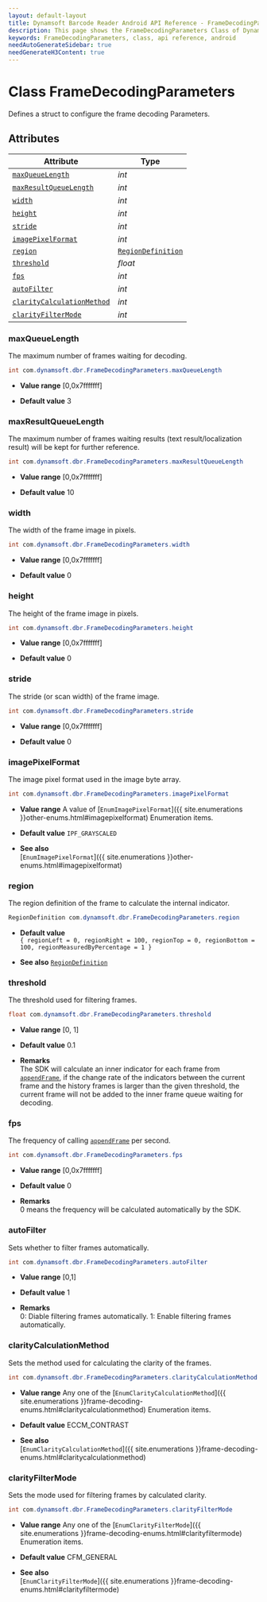 ```yaml
---
layout: default-layout
title: Dynamsoft Barcode Reader Android API Reference - FrameDecodingParameters Class
description: This page shows the FrameDecodingParameters Class of Dynamsoft Barcode Reader for Android SDK.
keywords: FrameDecodingParameters, class, api reference, android
needAutoGenerateSidebar: true
needGenerateH3Content: true
---
```



# Class FrameDecodingParameters

Defines a struct to configure the frame decoding Parameters.  

## Attributes

| Attribute | Type |
|---------- | ---- |
| [`maxQueueLength`](#maxqueuelength) | *int* |
| [`maxResultQueueLength`](#maxresultqueuelength) | *int* |
| [`width`](#width) | *int* |
| [`height`](#height) | *int* |
| [`stride`](#stride) | *int* |
| [`imagePixelFormat`](#imagepixelformat) | *int* |
| [`region`](#region) | [`RegionDefinition`](RegionDefinition.md) |
| [`threshold`](#threshold) | *float* |
| [`fps`](#fps) | *int* |
| [`autoFilter`](#autofilter) | *int* |
| [`clarityCalculationMethod`](#claritycalculationmethod) | *int* |
| [`clarityFilterMode`](#clarityfiltermode) | *int* |

### maxQueueLength

The maximum number of frames waiting for decoding.

```java
int com.dynamsoft.dbr.FrameDecodingParameters.maxQueueLength
```

- **Value range**
    [0,0x7fffffff]

- **Default value**
    3

### maxResultQueueLength

The maximum number of frames waiting results (text result/localization result) will be kept for further reference.  

```java
int com.dynamsoft.dbr.FrameDecodingParameters.maxResultQueueLength
```

- **Value range**
    [0,0x7fffffff]

- **Default value**
    10  

### width

The width of the frame image in pixels.

```java
int com.dynamsoft.dbr.FrameDecodingParameters.width
```

- **Value range**
    [0,0x7fffffff]

- **Default value**
    0  

### height

The height of the frame image in pixels.

```java
int com.dynamsoft.dbr.FrameDecodingParameters.height
```

- **Value range**
    [0,0x7fffffff]

- **Default value**
    0  

### stride

The stride (or scan width) of the frame image.

```java
int com.dynamsoft.dbr.FrameDecodingParameters.stride
```

- **Value range**
    [0,0x7fffffff]

- **Default value**
    0

### imagePixelFormat

The image pixel format used in the image byte array.

```java
int com.dynamsoft.dbr.FrameDecodingParameters.imagePixelFormat
```

- **Value range**
    A value of [`EnumImagePixelFormat`]({{ site.enumerations }}other-enums.html#imagepixelformat) Enumeration items.

- **Default value**
    `IPF_GRAYSCALED`

- **See also**  
    [`EnumImagePixelFormat`]({{ site.enumerations }}other-enums.html#imagepixelformat)

### region

The region definition of the frame to calculate the internal indicator.  

```java
RegionDefinition com.dynamsoft.dbr.FrameDecodingParameters.region
```

- **Default value**  
    `{ regionLeft = 0, regionRight = 100, regionTop = 0, regionBottom = 100, regionMeasuredByPercentage = 1 }`

- **See also**
    [`RegionDefinition`](RegionDefinition.md)

### threshold

The threshold used for filtering frames.

```java
float com.dynamsoft.dbr.FrameDecodingParameters.threshold
```

- **Value range**
    [0, 1]

- **Default value**
    0.1

- **Remarks**  
    The SDK will calculate an inner indicator for each frame from [`appendFrame`](../BarcodeReader/video.md#appendframe), if the change rate of the indicators between the current frame and the history frames is larger than the given threshold, the current frame will not be added to the inner frame queue waiting for decoding.

### fps

The frequency of calling [`appendFrame`](../BarcodeReader/video.md#appendframe) per second.

```java
int com.dynamsoft.dbr.FrameDecodingParameters.fps
```

- **Value range**
    [0,0x7fffffff]

- **Default value**
    0  

- **Remarks**  
    0 means the frequency will be calculated automatically by the SDK.

### autoFilter

Sets whether to filter frames automatically.

```java
int com.dynamsoft.dbr.FrameDecodingParameters.autoFilter
```

- **Value range**
    [0,1]

- **Default value**
    1  

- **Remarks**  
    0: Diable filtering frames automatically. 1: Enable filtering frames automatically.

### clarityCalculationMethod

Sets the method used for calculating the clarity of the frames.

```java
int com.dynamsoft.dbr.FrameDecodingParameters.clarityCalculationMethod
```

- **Value range**
    Any one of the [`EnumClarityCalculationMethod`]({{ site.enumerations }}frame-decoding-enums.html#claritycalculationmethod) Enumeration items.

- **Default value**
    ECCM_CONTRAST

- **See also**  
    [`EnumClarityCalculationMethod`]({{ site.enumerations }}frame-decoding-enums.html#claritycalculationmethod)

### clarityFilterMode

Sets the mode used for filtering frames by calculated clarity.

```java
int com.dynamsoft.dbr.FrameDecodingParameters.clarityFilterMode
```

- **Value range**
    Any one of the [`EnumClarityFilterMode`]({{ site.enumerations }}frame-decoding-enums.html#clarityfiltermode) Enumeration items.

- **Default value**
    CFM_GENERAL

- **See also**  
    [`EnumClarityFilterMode`]({{ site.enumerations }}frame-decoding-enums.html#clarityfiltermode)
